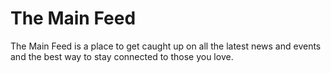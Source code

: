 # The Main Feed

The Main Feed is a place to get caught up on all the latest news and events and the best way to stay connected to those you love.
